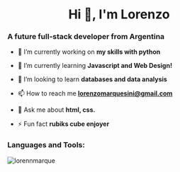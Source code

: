
<h1 align="center">Hi 👋, I'm Lorenzo</h1>
<h3 align="left">A future full-stack developer from Argentina</h3>
  <p>
  
- 🔭 I’m currently working on **my skills with python**

- 🌱 I’m currently learning **Javascript and Web Design!**

- 👯 I’m looking to learn **databases and data analysis**

- 📫 How to reach me **lorenzomarquesini@gmail.com**

- 💬 Ask me about **html, css.**

- ⚡ Fun fact **rubiks cube enjoyer**
  </p>
<h3 align="left">Languages and Tools:</h3>

<p><img align="center" src="https://github-readme-stats.vercel.app/api/top-langs?username=lorennmarque&show_icons=true&theme=tokyonight&locale=en&layout=compact" alt="lorennmarque" /></p>
